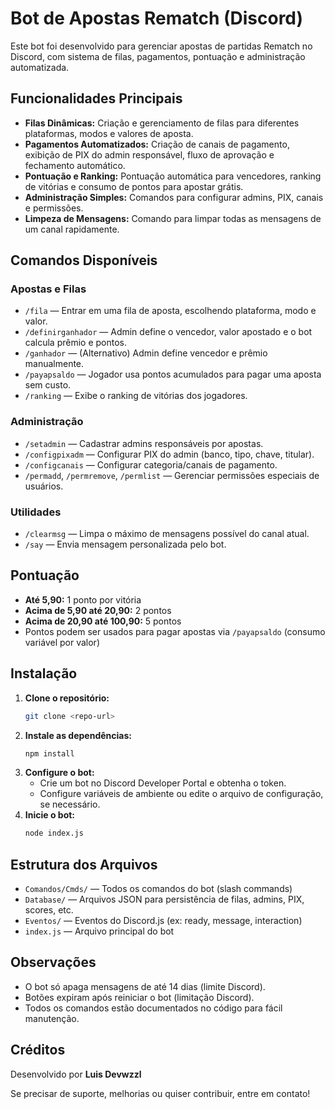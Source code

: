 # Bot de Apostas Rematch (Discord)

Este bot foi desenvolvido para gerenciar apostas de partidas Rematch no Discord, com sistema de filas, pagamentos, pontuação e administração automatizada.

## Funcionalidades Principais
- **Filas Dinâmicas:** Criação e gerenciamento de filas para diferentes plataformas, modos e valores de aposta.
- **Pagamentos Automatizados:** Criação de canais de pagamento, exibição de PIX do admin responsável, fluxo de aprovação e fechamento automático.
- **Pontuação e Ranking:** Pontuação automática para vencedores, ranking de vitórias e consumo de pontos para apostar grátis.
- **Administração Simples:** Comandos para configurar admins, PIX, canais e permissões.
- **Limpeza de Mensagens:** Comando para limpar todas as mensagens de um canal rapidamente.

## Comandos Disponíveis

### Apostas e Filas
- `/fila` — Entrar em uma fila de aposta, escolhendo plataforma, modo e valor.
- `/definirganhador` — Admin define o vencedor, valor apostado e o bot calcula prêmio e pontos.
- `/ganhador` — (Alternativo) Admin define vencedor e prêmio manualmente.
- `/payapsaldo` — Jogador usa pontos acumulados para pagar uma aposta sem custo.
- `/ranking` — Exibe o ranking de vitórias dos jogadores.

### Administração
- `/setadmin` — Cadastrar admins responsáveis por apostas.
- `/configpixadm` — Configurar PIX do admin (banco, tipo, chave, titular).
- `/configcanais` — Configurar categoria/canais de pagamento.
- `/permadd`, `/permremove`, `/permlist` — Gerenciar permissões especiais de usuários.

### Utilidades
- `/clearmsg` — Limpa o máximo de mensagens possível do canal atual.
- `/say` — Envia mensagem personalizada pelo bot.

## Pontuação
- **Até 5,90:** 1 ponto por vitória
- **Acima de 5,90 até 20,90:** 2 pontos
- **Acima de 20,90 até 100,90:** 5 pontos
- Pontos podem ser usados para pagar apostas via `/payapsaldo` (consumo variável por valor)

## Instalação
1. **Clone o repositório:**
   ```bash
   git clone <repo-url>
   ```
2. **Instale as dependências:**
   ```bash
   npm install
   ```
3. **Configure o bot:**
   - Crie um bot no Discord Developer Portal e obtenha o token.
   - Configure variáveis de ambiente ou edite o arquivo de configuração, se necessário.
4. **Inicie o bot:**
   ```bash
   node index.js
   ```

## Estrutura dos Arquivos
- `Comandos/Cmds/` — Todos os comandos do bot (slash commands)
- `Database/` — Arquivos JSON para persistência de filas, admins, PIX, scores, etc.
- `Eventos/` — Eventos do Discord.js (ex: ready, message, interaction)
- `index.js` — Arquivo principal do bot

## Observações
- O bot só apaga mensagens de até 14 dias (limite Discord).
- Botões expiram após reiniciar o bot (limitação Discord).
- Todos os comandos estão documentados no código para fácil manutenção.

## Créditos
Desenvolvido por **Luis Devwzzl**

Se precisar de suporte, melhorias ou quiser contribuir, entre em contato!
